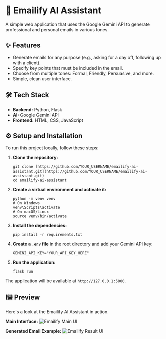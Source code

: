 # 🚀 Emailify AI Assistant

A simple web application that uses the Google Gemini API to generate professional and personal emails in various tones.

## ✨ Features

-   Generate emails for any purpose (e.g., asking for a day off, following up with a client).
-   Specify key points that must be included in the email.
-   Choose from multiple tones: Formal, Friendly, Persuasive, and more.
-   Simple, clean user interface.

## 🛠️ Tech Stack

-   **Backend:** Python, Flask
-   **AI:** Google Gemini API
-   **Frontend:** HTML, CSS, JavaScript

## ⚙️ Setup and Installation

To run this project locally, follow these steps:

1.  **Clone the repository:**
    ```
    git clone [https://github.com/YOUR_USERNAME/emailify-ai-assistant.git](https://github.com/YOUR_USERNAME/emailify-ai-assistant.git)
    cd emailify-ai-assistant
    ```
2.  **Create a virtual environment and activate it:**
    ```
    python -m venv venv
    # On Windows
    venv\Scripts\activate
    # On macOS/Linux
    source venv/bin/activate
    ```
3.  **Install the dependencies:**
    ```
    pip install -r requirements.txt
    ```
4.  **Create a `.env` file** in the root directory and add your Gemini API key:
    ```
    GEMINI_API_KEY="YOUR_API_KEY_HERE"
    ```
5.  **Run the application:**
    ```
    flask run
    ```
The application will be available at `http://127.0.0.1:5000`.
## 🖼️ Preview

Here's a look at the Emailify AI Assistant in action.

**Main Interface:**
![Emailify Main UI](./images/emailify-main.png)

**Generated Email Example:**
![Emailify Result UI](./images/emailify-result.png)